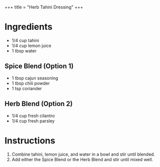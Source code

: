 +++
title = "Herb Tahini Dressing"
+++
# Ingredients

-   1/4 cup tahini
-   1/4 cup lemon juice
-   1 tbsp water

## Spice Blend (Option 1)

-   1 tbsp cajun seasoning
-   1 tbsp chili powder
-   1 tsp coriander

## Herb Blend (Option 2)

-   1/4 cup fresh cilantro
-   1/4 cup fresh parsley

# Instructions

1. Combine tahini, lemon juice, and water in a bowl and stir until blended.
2. Add either the Spice Blend or the Herb Blend and stir until mixed well.

